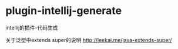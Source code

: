 # plugin-intellij-generate
intellij的插件-代码生成

关于泛型中extends super的说明
http://leekai.me/java-extends-super/
